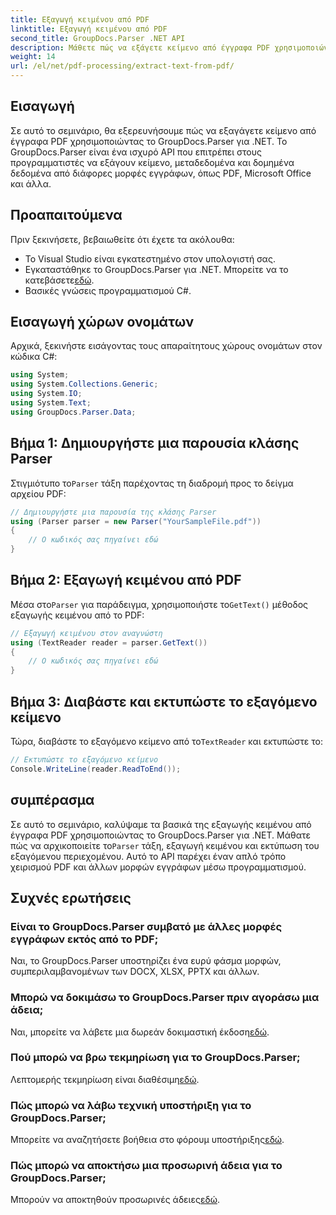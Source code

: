 ```yaml
---
title: Εξαγωγή κειμένου από PDF
linktitle: Εξαγωγή κειμένου από PDF
second_title: GroupDocs.Parser .NET API
description: Μάθετε πώς να εξάγετε κείμενο από έγγραφα PDF χρησιμοποιώντας το GroupDocs.Parser για .NET. Βήμα προς βήμα μάθημα για προγραμματιστές.
weight: 14
url: /el/net/pdf-processing/extract-text-from-pdf/
---
```

## Εισαγωγή
Σε αυτό το σεμινάριο, θα εξερευνήσουμε πώς να εξαγάγετε κείμενο από έγγραφα PDF χρησιμοποιώντας το GroupDocs.Parser για .NET. Το GroupDocs.Parser είναι ένα ισχυρό API που επιτρέπει στους προγραμματιστές να εξάγουν κείμενο, μεταδεδομένα και δομημένα δεδομένα από διάφορες μορφές εγγράφων, όπως PDF, Microsoft Office και άλλα.
## Προαπαιτούμενα
Πριν ξεκινήσετε, βεβαιωθείτε ότι έχετε τα ακόλουθα:
- Το Visual Studio είναι εγκατεστημένο στον υπολογιστή σας.
-  Εγκαταστάθηκε το GroupDocs.Parser για .NET. Μπορείτε να το κατεβάσετε[εδώ](https://releases.groupdocs.com/parser/net/).
- Βασικές γνώσεις προγραμματισμού C#.

## Εισαγωγή χώρων ονομάτων
Αρχικά, ξεκινήστε εισάγοντας τους απαραίτητους χώρους ονομάτων στον κώδικα C#:
```csharp
using System;
using System.Collections.Generic;
using System.IO;
using System.Text;
using GroupDocs.Parser.Data;
```
## Βήμα 1: Δημιουργήστε μια παρουσία κλάσης Parser
 Στιγμιότυπο το`Parser` τάξη παρέχοντας τη διαδρομή προς το δείγμα αρχείου PDF:
```csharp
// Δημιουργήστε μια παρουσία της κλάσης Parser
using (Parser parser = new Parser("YourSampleFile.pdf"))
{
    // Ο κωδικός σας πηγαίνει εδώ
}
```
## Βήμα 2: Εξαγωγή κειμένου από PDF
 Μέσα στο`Parser` για παράδειγμα, χρησιμοποιήστε το`GetText()` μέθοδος εξαγωγής κειμένου από το PDF:
```csharp
// Εξαγωγή κειμένου στον αναγνώστη
using (TextReader reader = parser.GetText())
{
    // Ο κωδικός σας πηγαίνει εδώ
}
```
## Βήμα 3: Διαβάστε και εκτυπώστε το εξαγόμενο κείμενο
 Τώρα, διαβάστε το εξαγόμενο κείμενο από το`TextReader` και εκτυπώστε το:
```csharp
// Εκτυπώστε το εξαγόμενο κείμενο
Console.WriteLine(reader.ReadToEnd());
```

## συμπέρασμα
 Σε αυτό το σεμινάριο, καλύψαμε τα βασικά της εξαγωγής κειμένου από έγγραφα PDF χρησιμοποιώντας το GroupDocs.Parser για .NET. Μάθατε πώς να αρχικοποιείτε το`Parser` τάξη, εξαγωγή κειμένου και εκτύπωση του εξαγόμενου περιεχομένου. Αυτό το API παρέχει έναν απλό τρόπο χειρισμού PDF και άλλων μορφών εγγράφων μέσω προγραμματισμού.

## Συχνές ερωτήσεις
### Είναι το GroupDocs.Parser συμβατό με άλλες μορφές εγγράφων εκτός από το PDF;
Ναι, το GroupDocs.Parser υποστηρίζει ένα ευρύ φάσμα μορφών, συμπεριλαμβανομένων των DOCX, XLSX, PPTX και άλλων.
### Μπορώ να δοκιμάσω το GroupDocs.Parser πριν αγοράσω μια άδεια;
 Ναι, μπορείτε να λάβετε μια δωρεάν δοκιμαστική έκδοση[εδώ](https://releases.groupdocs.com/).
### Πού μπορώ να βρω τεκμηρίωση για το GroupDocs.Parser;
 Λεπτομερής τεκμηρίωση είναι διαθέσιμη[εδώ](https://tutorials.groupdocs.com/parser/net/).
### Πώς μπορώ να λάβω τεχνική υποστήριξη για το GroupDocs.Parser;
 Μπορείτε να αναζητήσετε βοήθεια στο φόρουμ υποστήριξης[εδώ](https://forum.groupdocs.com/c/parser/17).
### Πώς μπορώ να αποκτήσω μια προσωρινή άδεια για το GroupDocs.Parser;
 Μπορούν να αποκτηθούν προσωρινές άδειες[εδώ](https://purchase.groupdocs.com/temporary-license/).